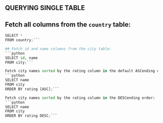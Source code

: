 QUERYING SINGLE TABLE
-----

## Fetch all columns from the ``country`` table:
```python
SELECT *
FROM country;```

## Fetch id and name columns from the city table:
```python
SELECT id, name
FROM city;```

Fetch city names sorted by the rating column in the default ASCending order:
```python
SELECT name
FROM city
ORDER BY rating [ASC];```

Fetch city names sorted by the rating column in the DESCending order:
```python
SELECT name
FROM city
ORDER BY rating DESC;```
